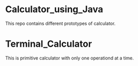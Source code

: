 # Calculator_using_Java
This repo contains different prototypes of calculator.

# Terminal_Calculator
This is primitive calculator with only one operationd at a time.
